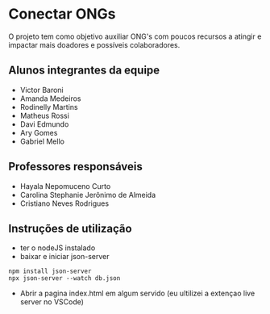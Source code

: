 # Conectar ONGs

O projeto tem como objetivo auxiliar ONG's com poucos recursos a atingir e impactar mais doadores e possíveis colaboradores.

## Alunos integrantes da equipe

* Victor Baroni
* Amanda Medeiros
* Rodinelly Martins
* Matheus Rossi
* Davi Edmundo
* Ary Gomes
* Gabriel Mello

## Professores responsáveis

* Hayala Nepomuceno Curto
* Carolina Stephanie Jerônimo de Almeida
* Cristiano Neves Rodrigues


## Instruções de utilização
- ter o nodeJS instalado
- baixar e iniciar json-server
```
npm install json-server
npx json-server --watch db.json
```
- Abrir a pagina index.html em algum servido (eu ultilizei a extençao live server no VSCode)

  
